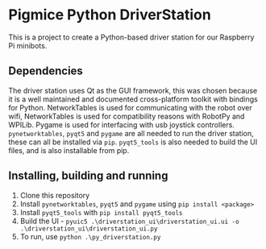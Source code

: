 # Pigmice Python DriverStation
This is a project to create a Python-based driver station for our Raspberry Pi minibots.

## Dependencies
The driver station uses Qt as the GUI framework, this was chosen because it is a well maintained and documented cross-platform toolkit with bindings for Python. NetworkTables is used for communicating with the robot over wifi, NetworkTables is used for compatibility reasons with RobotPy and WPILib. Pygame is used for interfacing with usb joystick controllers. `pynetworktables`, `pyqt5` and `pygame` are all needed to run the driver station, these can all be installed via `pip`. `pyqt5_tools` is also needed to build the UI files, and is also installable from pip.

## Installing, building and running
1. Clone this repository
2. Install `pynetworktables`, `pyqt5` and `pygame` using `pip install <package>`
3. Install `pyqt5_tools` with `pip install pyqt5_tools`
4. Build the UI - `pyuic5 .\driverstation_ui\driverstation_ui.ui -o .\driverstation_ui\driverstation_ui.py`
5. To run, use `python .\py_driverstation.py`
